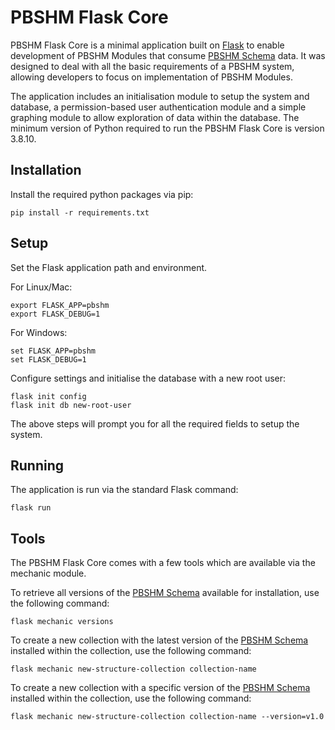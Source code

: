 # PBSHM Flask Core
PBSHM Flask Core is a minimal application built on [Flask](https://github.com/pallets/flask) to enable development of PBSHM Modules that consume [PBSHM Schema](https://github.com/dynamics-research-group/pbshm-schema) data. It was designed to deal with all the basic requirements of a PBSHM system, allowing developers to focus on implementation of PBSHM Modules. 

The application includes an initialisation module to setup the system and database, a permission-based user authentication module and a simple graphing module to allow exploration of data within the database. The minimum version of Python required to run the PBSHM Flask Core is version 3.8.10.

## Installation
Install the required python packages via pip:
```
pip install -r requirements.txt
```

## Setup
Set the Flask application path and environment.

For Linux/Mac:
```
export FLASK_APP=pbshm
export FLASK_DEBUG=1
```
For Windows:
```
set FLASK_APP=pbshm
set FLASK_DEBUG=1
```

Configure settings and initialise the database with a new root user:
```
flask init config
flask init db new-root-user
```
The above steps will prompt you for all the required fields to setup the system.

## Running
The application is run via the standard Flask command:
```
flask run
```

## Tools
The PBSHM Flask Core comes with a few tools which are available via the mechanic module.

To retrieve all versions of the [PBSHM Schema](https://github.com/dynamics-research-group/pbshm-schema) available for installation, use the following command:
```
flask mechanic versions
``` 

To create a new collection with the latest version of the [PBSHM Schema](https://github.com/dynamics-research-group/pbshm-schema) installed within the collection, use the following command:
```
flask mechanic new-structure-collection collection-name
```

To create a new collection with a specific version of the [PBSHM Schema](https://github.com/dynamics-research-group/pbshm-schema) installed within the collection, use the following command:
```
flask mechanic new-structure-collection collection-name --version=v1.0
```
